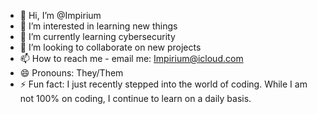 - 👋 Hi, I’m @Impirium
- 👀 I’m interested in learning new things
- 🌱 I’m currently learning cybersecurity
- 💞️ I’m looking to collaborate on new projects
- 📫 How to reach me - email me: Impirium@icloud.com
- 😄 Pronouns: They/Them
- ⚡ Fun fact: I just recently stepped into the world of coding. While I am not 100% on coding, I continue to learn on a daily basis.

<!---
Impirium/Impirium is a ✨ special ✨ repository because its `README.md` (this file) appears on your GitHub profile.
You can click the Preview link to take a look at your changes.
--->
